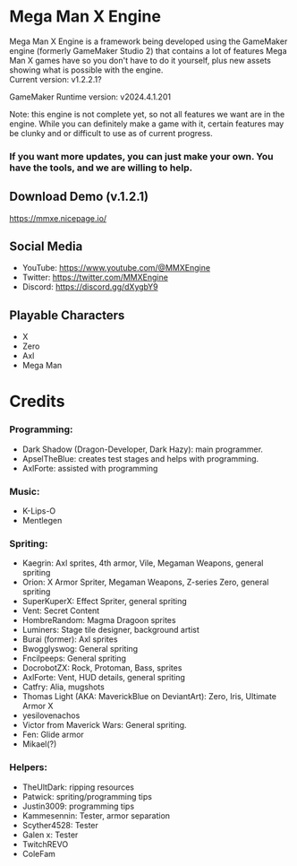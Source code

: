 # Mega Man X Engine  
Mega Man X Engine is a framework being developed using the GameMaker engine (formerly GameMaker Studio 2) that contains a lot of features Mega Man X games have so you don't have to do it yourself, plus new assets showing what is possible with the engine.  
Current version: v1.2.2.1? 

GameMaker Runtime version: v2024.4.1.201

Note: this engine is not complete yet, so not all features we want are in the engine. While you can definitely make a game with it, certain features may be clunky and or difficult to use as of current progress. 

### If you want more updates, you can just make your own. You have the tools, and we are willing to help.

## Download Demo (v.1.2.1)
https://mmxe.nicepage.io/  

## Social Media
- YouTube: https://www.youtube.com/@MMXEngine
- Twitter: https://twitter.com/MMXEngine
- Discord: https://discord.gg/dXygbY9

## Playable Characters  
- X
- Zero
- Axl
- Mega Man

# Credits
### Programming:
- Dark Shadow (Dragon-Developer, Dark Hazy): main programmer.
- ApselTheBlue: creates test stages and helps with programming.
- AxlForte: assisted with programming

### Music:
- K-Lips-O
- Mentlegen

### Spriting:
- Kaegrin: Axl sprites, 4th armor, Vile, Megaman Weapons, general spriting
- Orion: X Armor Spriter, Megaman Weapons, Z-series Zero, general spriting
- SuperKuperX: Effect Spriter, general spriting
- Vent: Secret Content
- HombreRandom: Magma Dragoon sprites
- Luminers: Stage tile designer, background artist
- Burai (former): Axl sprites
- Bwogglyswog: General spriting
- Fncilpeeps: General spriting
- DocrobotZX: Rock, Protoman, Bass, sprites
- AxlForte: Vent, HUD details, general spriting
- Catfry: Alia, mugshots
- Thomas Light (AKA: MaverickBlue on DeviantArt): Zero, Iris, Ultimate Armor X
- yesilovenachos
- Victor from Maverick Wars: General spriting.
- Fen: Glide armor
- Mikael(?)

### Helpers:
- TheUltDark: ripping resources
- Patwick: spriting/programming tips
- Justin3009: programming tips
- Kammesennin: Tester, armor separation
- Scyther4528: Tester
- Galen x: Tester
- TwitchREVO
- ColeFam
